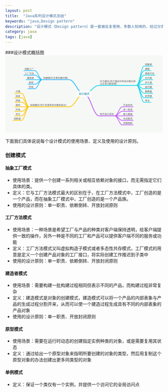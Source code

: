 ```yaml
---
layout: post
title:  "Java系列设计模式总结"
keywords: "java,Design pattern"
description: "设计模式（Design pattern）是一套被反复使用、多数人知晓的、经过分类编目的、代码设计经验的总结。使用设计模式是为了可重用代码、让代码更容易被他人理解、保证代码可靠性。"
category: java 
tags: [java]
---
```

###设计模式概括图
![图1](/static/images/desgin01.png)

下面我们具体说说每个设计模式的使用场景、定义及使用的设计原则。
### 创建模式
#### 抽象工厂模式
 * 使用场景：提供一个创建一系列相关或相互依赖对象的接口，而无需指定它们具体的类。
 * 定义：它与工厂方法模式最大的区别在于，在工厂方法模式中，工厂创造的是一个产品，而在抽象工厂模式中，工厂创造的是一个产品族。
 * 使用的设计原则：单一职责、依赖倒转、开放封闭原则

#### 工厂方法模式
 * 使用场景：一种场景是希望工厂与产品的种类对客户端保持透明，给客户端提供一致的操作，另外一种是不同的工厂和产品可以提供客户端不同的服务或功能
 * 定义：工厂方法模式又叫虚拟构造子模式或者多态性共存模式，工厂模式的用意是定义一个创建产品对象的工厂接口，将实际创建工作推迟到子类中
 * 使用的设计原则：单一职责、依赖倒转、开放封闭原则
 
#### 建造者模式
 * 使用场景：需要构建一批构建过程相同但表示不同的产品，而构建过程非常复杂
 * 定义：建造模式是对象的创建模式，建造模式可以将一个产品的内部表象与产品的生成过程分割开来，从而可以使一个建造过程生成具有不同的内部表象的产品对象
 * 使用的设计原则：单一职责、开放封闭原则
 
#### 原型模式
 * 使用场景：需要在运行时动态的创建指定实例种类的对象，或是需要复用其状态
 * 定义：通过给出一个原型对象来指明所要创建的对象的类型，然后用复制这个原型对象的办法创建出更多同类型的对象
 
#### 单例模式
 * 定义：保证一个类仅有一个实例，并提供一个访问它的全局访问点

